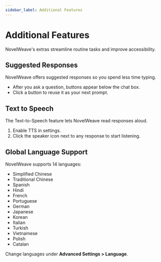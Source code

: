 ```yaml
---
sidebar_label: Additional Features
---
```


# Additional Features

NovelWeave's extras streamline routine tasks and improve accessibility.

## Suggested Responses

NovelWeave offers suggested responses so you spend less time typing.

- After you ask a question, buttons appear below the chat box.
- Click a button to reuse it as your next prompt.

## Text to Speech

The Text-to-Speech feature lets NovelWeave read responses aloud.

1. Enable TTS in settings.
2. Click the speaker icon next to any response to start listening.

## Global Language Support

NovelWeave supports 14 languages:

- Simplified Chinese
- Traditional Chinese
- Spanish
- Hindi
- French
- Portuguese
- German
- Japanese
- Korean
- Italian
- Turkish
- Vietnamese
- Polish
- Catalan

Change languages under **Advanced Settings > Language**.

